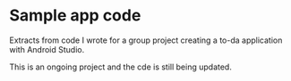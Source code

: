 # Sample app code
Extracts from code I wrote for a group project creating a to-da application with Android Studio.

This is an ongoing project and the cde is still being updated.
